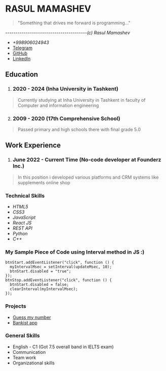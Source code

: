 # RASUL MAMASHEV
> "Something that drives me forward is programming..."
>
*----------------------------------------(c) Rasul Mamashev*
* *+998906024943*
* [Telegram](https://t.me/rasulmadrid)
* [GitHub](https://github.com/M-Rasul)
* [LinkedIn](https://www.linkedin.com/in/rasul-mamashev-682820210/)

## Education
1. ### 2020 - 2024 (Inha University in Tashkent)
> Currently studying at Inha University in Tashkent in faculty of Computer and information engineering
2. ### 2009 - 2020 (17th Comprehensive School)
> Passed primary and high schools there with final grade 5.0

## Work Experience
1. ### June 2022 - Current Time (No-code developer at Founderz Inc.)
>In this position i developed various platforms and CRM systems like supplements online shop

### Technical Skills
* *HTML5*
* *CSS3*
* *JavaScript*
* *React JS*
* *REST API*
* *Python*
* *C++*

### My Sample Piece of Code using Interval method in JS :)
```
btnStart.addEventListener("click", function () {
  myIntervalMsec = setInterval(updateMsec, 10);
  btnStart.disabled = "true";
});
btnStop.addEventListener("click", function () {
  btnStart.disabled = false;
  clearInterval(myIntervalMsec);
});
```

### Projects
* [Guess my number](https://github.com/M-Rasul/JavaScript/tree/master/Guess%20My%20Number%20Game)
* [Bankist app](https://github.com/M-Rasul/JavaScript/tree/master/Bankist)

### General Skills
* English - C1 (Got 7.5 overall band in IELTS exam)
* Communication
* Team work
* Organizational skills



